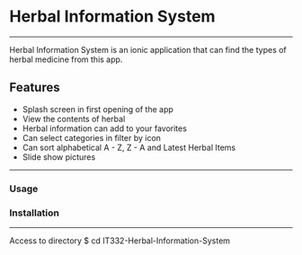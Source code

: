 # Herbal Information System
___________________________
Herbal Information System is an ionic application that can find the types of herbal medicine from this app.

## Features

* Splash screen in first opening of the app
* View the contents of herbal
* Herbal information can add to your favorites
* Can select categories in filter by icon
* Can sort alphabetical A - Z, Z - A and Latest Herbal Items
* Slide show pictures
___________

### Usage
### Installation
________________
Access to directory
$ cd IT332-Herbal-Information-System

